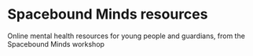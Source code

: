 # Spacebound Minds resources

Online mental health resources for young people and guardians, from the Spacebound Minds workshop
